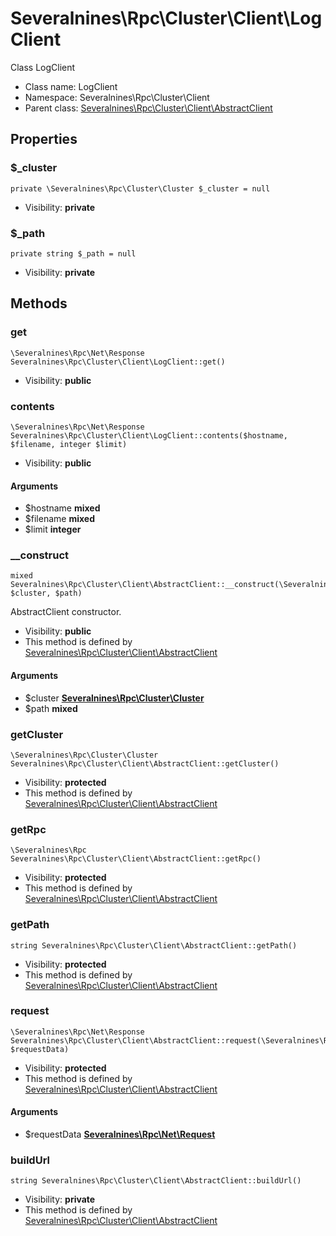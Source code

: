 Severalnines\Rpc\Cluster\Client\LogClient
===============

Class LogClient




* Class name: LogClient
* Namespace: Severalnines\Rpc\Cluster\Client
* Parent class: [Severalnines\Rpc\Cluster\Client\AbstractClient](Severalnines-Rpc-Cluster-Client-AbstractClient.md)





Properties
----------


### $_cluster

    private \Severalnines\Rpc\Cluster\Cluster $_cluster = null





* Visibility: **private**


### $_path

    private string $_path = null





* Visibility: **private**


Methods
-------


### get

    \Severalnines\Rpc\Net\Response Severalnines\Rpc\Cluster\Client\LogClient::get()





* Visibility: **public**




### contents

    \Severalnines\Rpc\Net\Response Severalnines\Rpc\Cluster\Client\LogClient::contents($hostname, $filename, integer $limit)





* Visibility: **public**


#### Arguments
* $hostname **mixed**
* $filename **mixed**
* $limit **integer**



### __construct

    mixed Severalnines\Rpc\Cluster\Client\AbstractClient::__construct(\Severalnines\Rpc\Cluster\Cluster $cluster, $path)

AbstractClient constructor.



* Visibility: **public**
* This method is defined by [Severalnines\Rpc\Cluster\Client\AbstractClient](Severalnines-Rpc-Cluster-Client-AbstractClient.md)


#### Arguments
* $cluster **[Severalnines\Rpc\Cluster\Cluster](Severalnines-Rpc-Cluster-Cluster.md)**
* $path **mixed**



### getCluster

    \Severalnines\Rpc\Cluster\Cluster Severalnines\Rpc\Cluster\Client\AbstractClient::getCluster()





* Visibility: **protected**
* This method is defined by [Severalnines\Rpc\Cluster\Client\AbstractClient](Severalnines-Rpc-Cluster-Client-AbstractClient.md)




### getRpc

    \Severalnines\Rpc Severalnines\Rpc\Cluster\Client\AbstractClient::getRpc()





* Visibility: **protected**
* This method is defined by [Severalnines\Rpc\Cluster\Client\AbstractClient](Severalnines-Rpc-Cluster-Client-AbstractClient.md)




### getPath

    string Severalnines\Rpc\Cluster\Client\AbstractClient::getPath()





* Visibility: **protected**
* This method is defined by [Severalnines\Rpc\Cluster\Client\AbstractClient](Severalnines-Rpc-Cluster-Client-AbstractClient.md)




### request

    \Severalnines\Rpc\Net\Response Severalnines\Rpc\Cluster\Client\AbstractClient::request(\Severalnines\Rpc\Net\Request $requestData)





* Visibility: **protected**
* This method is defined by [Severalnines\Rpc\Cluster\Client\AbstractClient](Severalnines-Rpc-Cluster-Client-AbstractClient.md)


#### Arguments
* $requestData **[Severalnines\Rpc\Net\Request](Severalnines-Rpc-Net-Request.md)**



### buildUrl

    string Severalnines\Rpc\Cluster\Client\AbstractClient::buildUrl()





* Visibility: **private**
* This method is defined by [Severalnines\Rpc\Cluster\Client\AbstractClient](Severalnines-Rpc-Cluster-Client-AbstractClient.md)



